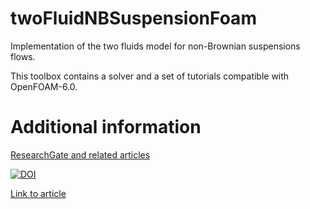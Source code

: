 # twoFluidNBSuspensionFoam
Implementation of the two fluids model for non-Brownian suspensions flows.

This toolbox contains a solver and a set of tutorials compatible with OpenFOAM-6.0.

# Additional information
[ResearchGate and related articles](https://www.researchgate.net/publication/337653887_twoFluidsNBSuspensionFoam)

[![DOI](https://zenodo.org/badge/158165748.svg)](https://zenodo.org/badge/latestdoi/158165748)

[Link to article](https://www.sciencedirect.com/science/article/abs/pii/S0301932218308899)
